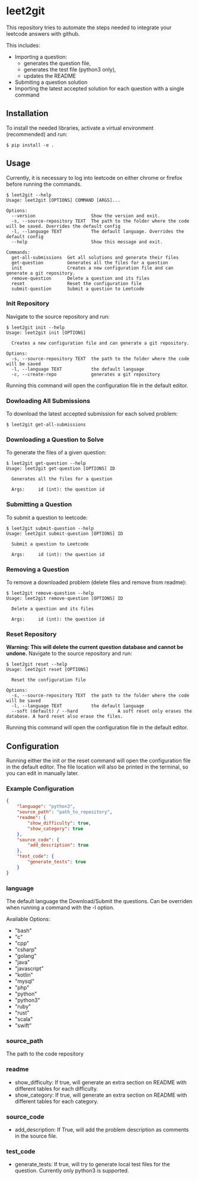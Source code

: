 # leet2git
This repository tries to automate the steps needed to integrate your leetcode answers with github.

This includes:
 - Importing a question:
   - generates the question file,
   - generates the test file (python3 only),
   - updates the README
 - Submiting a question solution
 - Importing the latest accepted solution for each question with a single command

## Installation

To install the needed libraries, activate a virtual environment (recommended) and run:

```shell
$ pip install -e .
```

## Usage

Currently, it is necessary to log into leetcode on either chrome or firefox before running the commands.

```shell
$ leet2git --help
Usage: leet2git [OPTIONS] COMMAND [ARGS]...

Options:
  --version                     Show the version and exit.
  -s, --source-repository TEXT  The path to the folder where the code will be saved. Overrides the default config
  -l, --language TEXT           The default language. Overrides the default config
  --help                        Show this message and exit.

Commands:
  get-all-submissions  Get all solutions and generate their files
  get-question         Generates all the files for a question
  init                 Creates a new configuration file and can generate a git repository.
  remove-question      Delete a question and its files
  reset                Reset the configuration file
  submit-question      Submit a question to Leetcode
```

### Init Repository

Navigate to the source repository and run:

```shell
$ leet2git init --help
Usage: leet2git init [OPTIONS]

  Creates a new configuration file and can generate a git repository.

Options:
  -s, --source-repository TEXT  the path to the folder where the code will be saved
  -l, --language TEXT           the default language
  -c, --create-repo             generates a git repository
```

Running this command will open the configuration file in the default editor.

### Dowloading All Submissions

To download the latest accepted submission for each solved problem:

```shell
$ leet2git get-all-submissions
```

### Downloading a Question to Solve

To generate the files of a given question:

```shell
$ leet2git get-question --help
Usage: leet2git get-question [OPTIONS] ID

  Generates all the files for a question

  Args:     id (int): the question id
```

### Submitting a Question

To submit a question to leetcode:

```shell
$ leet2git submit-question --help
Usage: leet2git submit-question [OPTIONS] ID

  Submit a question to Leetcode

  Args:     id (int): the question id
```

### Removing a Question

To remove a downloaded problem (delete files and remove from readme):

```shell
$ leet2git remove-question --help
Usage: leet2git remove-question [OPTIONS] ID

  Delete a question and its files

  Args:     id (int): the question id
```

### Reset Repository

**Warning: This will delete the current question database and cannot be undone.** Navigate to the source repository and run:

```shell
$ leet2git reset --help
Usage: leet2git reset [OPTIONS]

  Reset the configuration file

Options:
  -s, --source-repository TEXT  the path to the folder where the code will be saved
  -l, --language TEXT           the default language
  --soft (default) / --hard               A soft reset only erases the database. A hard reset also erase the files.
```

Running this command will open the configuration file in the default editor.

## Configuration

Running either the init or the reset command will open the configuration file in the default editor.
The file location will also be printed in the terminal, so you can edit in manually later.

### Example Configuration

```json
{
    "language": "python3",
    "source_path": "path_to_repository",
    "readme": {
        "show_difficulty": true,
        "show_category": true
    },
    "source_code": {
        "add_description": true
    },
    "test_code": {
        "generate_tests": true
    }
}
```

### language

The default language the Download/Submit the questions. Can be overriden when running a command with the -l option.

Available Options:
- "bash"
- "c"
- "cpp"
- "csharp"
- "golang"
- "java"
- "javascript"
- "kotlin"
- "mysql"
- "php"
- "python"
- "python3"
- "ruby"
- "rust"
- "scala"
- "swift"

### source_path

The path to the code repository

### readme

- show_difficulty: If true, will generate an extra section on README with different tables for each difficulty.
- show_category: If true, will generate an extra section on README with different tables for each category.

### source_code

- add_description: If True, will add the problem description as comments in the source file.

### test_code

- generate_tests: If true, will try to generate local test files for the question. Currently only python3 is supported.
